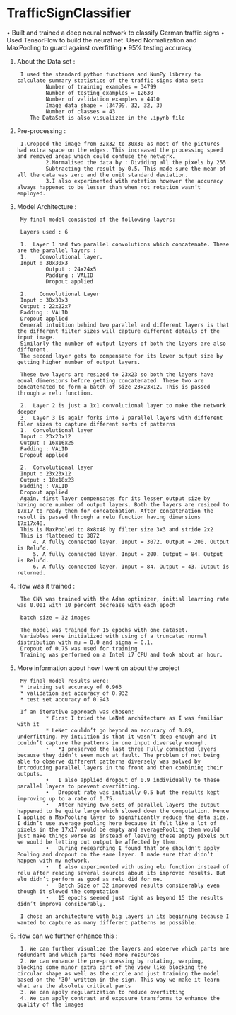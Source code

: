 # TrafficSignClassifier
• Built and trained a deep neural network to classify German traffic signs • Used TensorFlow to build the neural net. Used Normalization and MaxPooling to guard against overfitting • 95% testing accuracy

1. About the Data set : 

		I used the standard python functions and NumPy library to calculate summary statistics of the traffic signs data set:
                Number of training examples = 34799
                Number of testing examples = 12630
                Number of validation examples = 4410
                Image data shape = (34799, 32, 32, 3)
                Number of classes = 43
           The DataSet is also visualized in the .ipynb file

2. Pre-processing : 

		1.Cropped the image from 32x32 to 30x30 as most of the pictures had extra space on the edges. This increased the processing speed and removed areas which could confuse the network.
                2.Normalised the data by : Dividing all the pixels by 255
                Subtracting the result by 0.5. This made sure the mean of all the data was zero and the unit standard deviation.
                3.I also experimented with rotation however the accuracy always happened to be lesser than when not rotation wasn’t employed. 

3. Model Architecture : 

		My final model consisted of the following layers:
	   
        Layers used : 6

        1.	Layer 1 had two parallel convolutions which concatenate. These are the parallel layers :
        1.	  Convolutional layer. 
        Input : 30x30x3
                Output : 24x24x5
                Padding : VALID
                Dropout applied

        2.	  Convolutional Layer
        Input : 30x30x3
        Output : 22x22x7
        Padding : VALID
        Dropout applied
        General intuition behind two parallel and different layers is that the different filter sizes will capture different details of the input image.
        Similarly the number of output layers of both the layers are also different.
        The second layer gets to compensate for its lower output size by getting higher number of output layers.

        These two layers are resized to 23x23 so both the layers have equal dimensions before getting concatenated. These two are concatenated to form a batch of size 23x23x12. This is passed through a relu function.

        2.	Layer 2 is just a 1x1 convolutional layer to make the network deeper
        3.	Layer 3 is again forks into 2 parallel layers with different filer sizes to capture different sorts of patterns
        1.	Convolutional layer
        Input : 23x23x12
        Output : 16x16x25
        Padding : VALID
        Dropout applied

        2.	Convolutional layer
        Input : 23x23x12
        Output : 18x18x23
        Padding : VALID
        Dropout applied
        Again, first layer compensates for its lesser output size by having more number of output layers. Both the layers are resized to 17x17 to ready them for concatenation. After concatenation the result is passed through a relu function having dimensions 17x17x48.
        This is MaxPooled to 8x8x48 by filter size 3x3 and stride 2x2
        This is flattened to 3072
            4. A fully connected layer. Input = 3072. Output = 200. Output is Relu’d.
            5. A fully connected layer. Input = 200. Output = 84. Output is Relu’d.
            6. A fully connected layer. Input = 84. Output = 43. Output is returned.
            
3. How was it trained : 
		
		The CNN was trained with the Adam optimizer, initial learning rate was 0.001 with 10 percent decrease with each epoch

        batch size = 32 images

        The model was trained for 15 epochs with one dataset.
        Variables were initialized with using of a truncated normal distribution with mu = 0.0 and sigma = 0.1. 
        Dropout of 0.75 was used for training
        Training was performed on a Intel i7 CPU and took about an hour.

4. More information about how I went on about the project

        My final model results were:
        * training set accuracy of 0.963
        * validation set accuracy of 0.932
        * test set accuracy of 0.943

        If an iterative approach was chosen:
                * First I tried the LeNet architecture as I was familiar with it
                * LeNet couldn’t go beyond an accuracy of 0.89, underfitting. My intuition is that it wasn’t deep enough and it couldn’t capture the patterns in one input diversely enough.
                •	*I preserved the last three Fully connected layers because they didn’t seem much at fault. The problem of not being able to observe different patterns diversely was solved by introducing parallel layers in the front and then combining their outputs.
                •	I also applied dropout of 0.9 individually to these parallel layers to prevent overfitting.
                •	Dropout rate was initially 0.5 but the results kept improving up to a rate of 0.75.
                •	After having two sets of parallel layers the output happened to be quite large which slowed down the computation. Hence I applied a MaxPooling layer to significantly reduce the data size. I didn’t use average pooling here because it felt like a lot of pixels in the 17x17 would be empty and averagePooling them would just make things worse as instead of leaving these empty pixels out we would be letting out output be affected by them. 
                •	During researching I found that one shouldn’t apply Pooling and dropout on the same layer. I made sure that didn’t happen with my network.
                •	I also experimented with using elu function instead of relu after reading several sources about its improved results. But elu didn’t perform as good as relu did for me.
                •	Batch Size of 32 improved results considerably even though it slowed the computation
                •	15 epochs seemed just right as beyond 15 the results didn’t improve considerably.

        I chose an architecture with big layers in its beginning because I wanted to capture as many different patterns as possible.

5. How can we further enhance this : 

        1. We can further visualize the layers and observe which parts are redundant and which parts need more resources
        2. We can enhance the pre-processing by rotating, warping, blocking some minor extra part of the view like blocking the circular shape as well as the circle and just training the model based on the '30' written in the sign. This way we make it learn what are the absolute critical parts
        3. We can apply regularization to reduce overfitting
        4. We can apply contrast and exposure transforms to enhance the quality of the images
        
